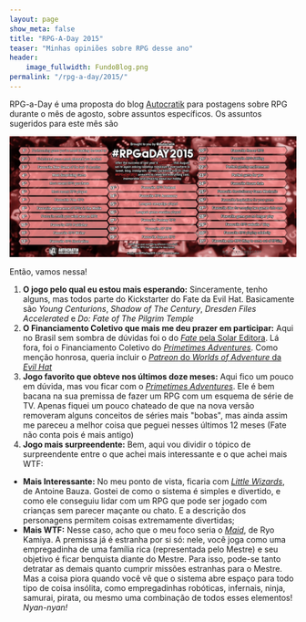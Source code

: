 ```yaml
---
layout: page
show_meta: false
title: "RPG-A-Day 2015"
teaser: "Minhas opiniões sobre RPG desse ano"
header:
    image_fullwidth: FundoBlog.png
permalink: "/rpg-a-day/2015/"
---
```


RPG-a-Day é uma proposta do blog [Autocratik][1]  para postagens sobre RPG durante o mês de agosto, sobre assuntos específicos. Os assuntos sugeridos para este mês são

[![As 31 perguntas do RPG-A-Day 2015](/images/rpg-a-day-2015.jpg)](/images/rpg-a-day-2015.jpg)

Então, vamos nessa!

1. **O jogo  pelo qual eu estou mais  esperando:** Sinceramente, tenho
   alguns,  mas   todos  parte   do  Kickstarter   do  Fate   da  Evil
   Hat. Basicamente  são _Young Centurions_, _Shadow  of The Century_,
   _Dresden Files Accelerated_ e _Do: Fate of The Pilgrim Temple_
1. **O Financiamento Coletivo que  mais me deu prazer em participar:**
   Aqui   no    Brasil   sem    sombra   de    dúvidas   foi    o   do
   [_Fate_  pela  Solar  Editora][2].  Lá fora,  foi  o  Financiamento
   Coletivo  do  [_Primetimes  Adventures_][3]. Como  menção  honrosa,
   queria                           incluir                          o
   [_Patreon_ do _Worlds of Adventure_ da _Evil Hat_][4]
1. **Jogo favorito  que obteve nos últimos doze meses:**  Aqui fico um
   pouco     em      dúvida,     mas      vou     ficar      com     o
   [_Primetimes Adventures_][3]. Ele  é bem bacana na  sua premissa de
   fazer um RPG com um esquema de  série de TV. Apenas fiquei um pouco
   chateado de que na nova versão removeram alguns conceitos de séries
   mais "bobas", mas ainda assim me  pareceu a melhor coisa que peguei
   nesses últimos 12 meses (Fate não conta pois é mais antigo)
1.  **Jogo mais  surpreendente:** Bem,  aqui vou  dividir o  tópico de
   surpreendente entre  o que  achei mais interessante  e o  que achei
   mais WTF:
   +  **Mais  Interessante:**  No  meu ponto  de  vista,  ficaria  com
     [_Little Wizards_][5], de Antoine Bauza. Gostei de como o sistema
     é simples e divertido, e como  ele conseguiu lidar com um RPG que
     pode ser jogado  com crianças sem parecer maçante ou  chato.  E a
     descrição   dos   personagens    permitem   coisas   extremamente
     divertidas;
   +  **Mais  WTF:**  Nesse  caso,  acho   que  o  meu  foco  seria  o
     [_Maid_][6], de Ryo  Kamiya. A premissa já é estranha  por si só:
     nele,  você  joga  como  uma empregadinha  de  uma  família  rica
     (representada  pelo  Mestre) e  seu  objetivo  é ficar  benquista
     diante do  Mestre. Para  isso, pode-se  tanto detratar  as demais
     quanto cumprir missões estranhas para o Mestre. Mas a coisa piora
     quando você vê que o sistema  abre espaço para todo tipo de coisa
     insólita,   como  empregadinhas   robóticas,  infernais,   ninja,
     samurai,  pirata,   ou  mesmo  uma  combinação   de  todos  esses
     elementos! _Nyan-nyan!_

[1]: http://autocratik.blogspot.co.uk/2015/07/standby-for-rejection.html
[2]: http://www.catarse.me/fate
[3]: https://www.kickstarter.com/projects/1801630747/primetime-adventures
[4]: https://www.patreon.com/evilhat
[5]: http://www.drivethrurpg.com/product/117481/Little-Wizards
[6]: http://www.maidrpg.com/order.shtml
